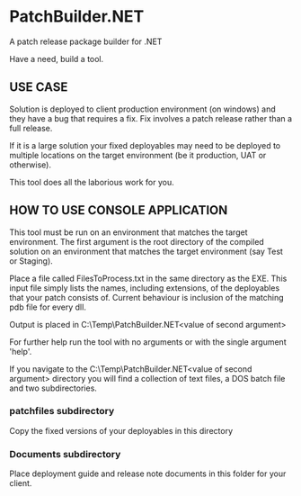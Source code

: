 # PatchBuilder.NET 

A patch release package builder for .NET

Have a need, build a tool.

## USE CASE ##
Solution is deployed to client production environment (on windows) and they have a bug that requires a fix.
Fix involves a patch release rather than a full release.

If it is a large solution your fixed deployables may need to be deployed to multiple locations on the target environment (be it production, UAT or otherwise).

This tool does all the laborious work for you.

## HOW TO USE CONSOLE APPLICATION ##
This tool must be run on an environment that matches the target environment. 
The first argument is the root directory of the compiled solution on an environment that matches the target environment (say Test or Staging).

Place a file called FilesToProcess.txt in the same directory as the EXE.  This input file simply lists the names, including extensions, of the deployables that your patch consists of.
Current behaviour is inclusion of the matching pdb file for every dll.

Output is placed in C:\Temp\PatchBuilder.NET\<value of second argument>

For further help run the tool with no arguments or with the single argument 'help'.

If you navigate to the C:\Temp\PatchBuilder.NET\<value of second argument> directory you will find a collection of text files, a DOS batch file and two subdirectories.  
### patchfiles subdirectory ###
Copy the fixed versions of your deployables in this directory
### Documents subdirectory ###
Place deployment guide and release note documents in this folder for your client.
